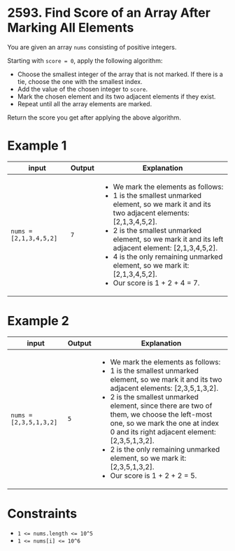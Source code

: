 # 2593. Find Score of an Array After Marking All Elements

You are given an array `nums` consisting of positive integers.

Starting with `score = 0`, apply the following algorithm:

- Choose the smallest integer of the array that is not marked. If there is a tie, choose the one with the smallest index.
- Add the value of the chosen integer to `score`.
- Mark the chosen element and its two adjacent elements if they exist.
- Repeat until all the array elements are marked.

Return the score you get after applying the above algorithm.

# Example 1

| input                  | Output | Explanation                                                                                                                                                                                                                                                                                                                                                                            |
|------------------------|--------|----------------------------------------------------------------------------------------------------------------------------------------------------------------------------------------------------------------------------------------------------------------------------------------------------------------------------------------------------------------------------------------|
| `nums = [2,1,3,4,5,2]` | `7`    | <ul><li>We mark the elements as follows:</li><li>1 is the smallest unmarked element, so we mark it and its two adjacent elements: [2,1,3,4,5,2].</li><li>2 is the smallest unmarked element, so we mark it and its left adjacent element: [2,1,3,4,5,2].</li><li>4 is the only remaining unmarked element, so we mark it: [2,1,3,4,5,2].</li><li>Our score is 1 + 2 + 4 = 7.</li></ul> |

# Example 2

| input                  | Output | Explanation                                                                                                                                                                                                                                                                                                                                                                                                                                                       |
|------------------------|--------|-------------------------------------------------------------------------------------------------------------------------------------------------------------------------------------------------------------------------------------------------------------------------------------------------------------------------------------------------------------------------------------------------------------------------------------------------------------------|
| `nums = [2,3,5,1,3,2]` | `5`    | <ul><li>We mark the elements as follows:</li><li>1 is the smallest unmarked element, so we mark it and its two adjacent elements: [2,3,5,1,3,2].</li><li>2 is the smallest unmarked element, since there are two of them, we choose the left-most one, so we mark the one at index 0 and its right adjacent element: [2,3,5,1,3,2].</li><li>2 is the only remaining unmarked element, so we mark it: [2,3,5,1,3,2].</li><li>Our score is 1 + 2 + 2 = 5.</li></ul> |

# Constraints

- `1 <= nums.length <= 10^5`
- `1 <= nums[i] <= 10^6`